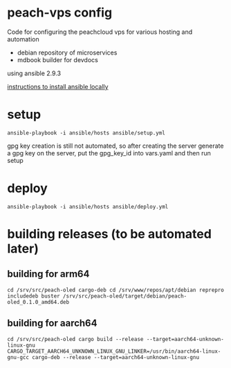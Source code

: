 # peach-vps config

Code for configuring the peachcloud vps for various hosting and automation
- debian repository of microservices
- mdbook builder for devdocs

using ansible 2.9.3

[instructions to install ansible locally](https://docs.ansible.com/ansible/latest/installation_guide/intro_installation.html)

# setup
`ansible-playbook -i ansible/hosts ansible/setup.yml`

gpg key creation is still not automated,
so after creating the server generate a gpg key on the server,
put the gpg_key_id into vars.yaml and then run setup


# deploy
`ansible-playbook -i ansible/hosts ansible/deploy.yml`


# building releases (to be automated later)

## building for arm64
`cd /srv/src/peach-oled
cargo-deb
cd /srv/www/repos/apt/debian
reprepro includedeb buster /srv/src/peach-oled/target/debian/peach-oled_0.1.0_amd64.deb`

## building for aarch64
`cd /srv/src/peach-oled
cargo build --release --target=aarch64-unknown-linux-gnu
CARGO_TARGET_AARCH64_UNKNOWN_LINUX_GNU_LINKER=/usr/bin/aarch64-linux-gnu-gcc cargo-deb --release --target=aarch64-unknown-linux-gnu`